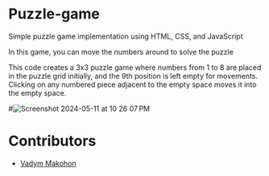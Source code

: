 # Puzzle-game

Simple puzzle game implementation using HTML, CSS, and JavaScript

In this game, you can move the numbers around to solve the puzzle

This code creates a 3x3 puzzle game where numbers from 1 to 8 are placed in the puzzle grid initially, and the 9th position is left empty for movements. Clicking on any numbered piece adjacent to the empty space moves it into the empty space.

#![Screenshot 2024-05-11 at 10 26 07 PM](https://github.com/VadymMakohon/Puzzle-game/assets/138728243/27e36060-3425-46a9-b6c7-a715d94fe6f2)

# Contributors
- [Vadym Makohon](https://github.com/VadymMakohon)
